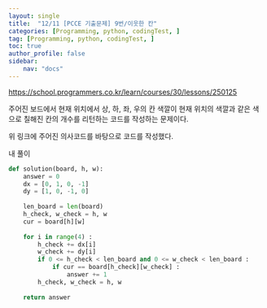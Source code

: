 ```yaml
---
layout: single
title:  "12/11 [PCCE 기출문제] 9번/이웃한 칸"
categories: [Programming, python, codingTest, ]
tag: [Programming, python, codingTest, ]
toc: true
author_profile: false
sidebar:
    nav: "docs"
---
```


https://school.programmers.co.kr/learn/courses/30/lessons/250125



주어진 보드에서 현재 위치에서 상, 하, 좌, 우의 칸 색깔이 현재 위치의 색깔과 같은 색으로 칠해진 칸의 개수를 리턴하는 코드를 작성하는 문제이다.

위 링크에 주어진 의사코드를 바탕으로 코드를 작성했다.

 내 풀이

```python
def solution(board, h, w):
    answer = 0
    dx = [0, 1, 0, -1]
    dy = [1, 0, -1, 0]
    
    len_board = len(board)
    h_check, w_check = h, w
    cur = board[h][w]
    
    for i in range(4) :
        h_check += dx[i]
        w_check += dy[i]
        if 0 <= h_check < len_board and 0 <= w_check < len_board :
            if cur == board[h_check][w_check] :
                answer += 1
        h_check, w_check = h, w
            
    return answer
```

